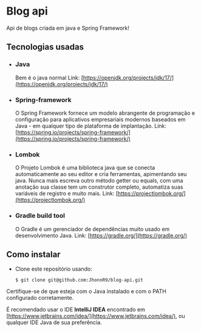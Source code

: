 

# Blog api
Api de blogs criada em java e Spring Framework!

## Tecnologias usadas
- ### Java
  Bem é o java normal
  Link: [https://openjdk.org/projects/jdk/17/](https://openjdk.org/projects/jdk/17/)
- ### Spring-framework
  O Spring Framework fornece um modelo abrangente de programação e configuração para aplicativos empresariais modernos baseados em Java - em qualquer tipo de plataforma de implantação.
  Link: [https://spring.io/projects/spring-framework/](https://spring.io/projects/spring-framework/)
- ### Lombok
  O Projeto Lombok é uma biblioteca java que se conecta automaticamente ao seu editor e cria ferramentas, apimentando seu java. Nunca mais escreva outro método getter ou equals, com uma anotação sua classe tem um construtor completo, automatiza suas variáveis ​​de registro e muito mais.
  Link: [https://projectlombok.org/](https://projectlombok.org/)
- ### Gradle build tool
  O Gradle é um gerenciador de dependências muito usado em desenvolvimento Java.
  Link: [https://gradle.org/](https://gradle.org/)

## Como instalar

*   Clone este repositório usando:

    ```git bash
    $ git clone git@github.com:JhonnR9/blog-api.git
    ```


Certifique-se de que esteja com o Java instalado e com o PATH configurado corretamente.

É recomendado usar o IDE **IntelliJ IDEA** encontrado em [https://www.jetbrains.com/idea/](https://www.jetbrains.com/idea/), ou qualquer IDE Java de sua preferência.


